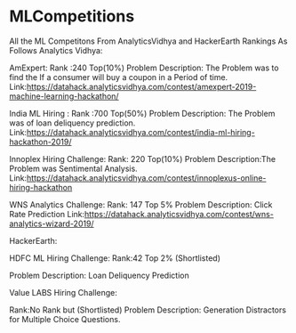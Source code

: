 # MLCompetitions
All the ML Competitons From AnalyticsVidhya and HackerEarth
Rankings As Follows
Analytics Vidhya:

AmExpert: 
Rank :240  Top(10%)
Problem Description: The Problem was to find the If a consumer will buy a coupon in a Period of time.
Link:https://datahack.analyticsvidhya.com/contest/amexpert-2019-machine-learning-hackathon/

India ML Hiring : 
Rank :700 Top(50%)
Problem Description: The Problem was of loan deliquency prediction.
Link:https://datahack.analyticsvidhya.com/contest/india-ml-hiring-hackathon-2019/

Innoplex Hiring Challenge:
Rank: 220 Top(10%)
Problem Description:The Problem was Sentimental Analysis.
Link:https://datahack.analyticsvidhya.com/contest/innoplexus-online-hiring-hackathon

WNS Analytics Challenge:
Rank: 147 Top 5%
Problem Description: Click Rate Prediction
Link:https://datahack.analyticsvidhya.com/contest/wns-analytics-wizard-2019/

HackerEarth:

HDFC ML Hiring Challenge:
Rank:42 Top 2% (Shortlisted)

Problem Description: Loan Deliquency Prediction

Value LABS Hiring Challenge:

Rank:No Rank but (Shortlisted)
Problem Description: Generation Distractors for Multiple Choice Questions.